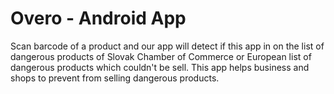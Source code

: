 # Overo - Android App
Scan barcode of a product and our app will detect if this app in on the list of dangerous products of Slovak Chamber of Commerce or European list of dangerous products which couldn't be sell. This app helps business and shops to prevent from selling dangerous products.


